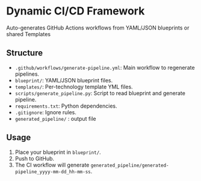 # Dynamic CI/CD Framework

Auto-generates GitHub Actions workflows from YAML/JSON blueprints or shared Templates

## Structure

- `.github/workflows/generate-pipeline.yml`: Main workflow to regenerate pipelines.
- `blueprint/`: YAML/JSON blueprint files.
- `templates/`: Per-technology template YML files.
- `scripts/generate_pipeline.py`: Script to read blueprint and generate pipeline.
- `requirements.txt`: Python dependencies.
- `.gitignore`: Ignore rules.
- `generated_pipeline/` : output file

## Usage

1. Place your blueprint in `blueprint/`.
2. Push to GitHub.
3. The CI workflow will generate `generated_pipeline/generated-pipeline_yyyy-mm-dd_hh-mm-ss`.